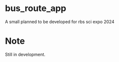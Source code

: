 # bus_route_app

A small planned to be developed for rbs sci expo 2024

# Note

Still in development.
